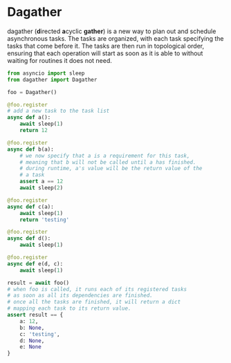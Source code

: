 # Dagather
dagather (**d**irected **a**cyclic **gather**) is a new way to plan out and schedule asynchronous tasks. The tasks are organized, with each task specifying the tasks that come before it. The tasks are then run in topological order, ensuring that each operation will start as soon as it is able to without waiting for routines it does not need.

```python
from asyncio import sleep
from dagather import Dagather

foo = Dagather()

@foo.register
# add a new task to the task list
async def a():
    await sleep(1)
    return 12

@foo.register
async def b(a):
    # we now specify that a is a requirement for this task,
    # meaning that b will not be called until a has finished.
    # during runtime, a's value will be the return value of the
    # a task
    assert a == 12
    await sleep(2)

@foo.register
async def c(a):
    await sleep(1)
    return 'testing'

@foo.register
async def d():
    await sleep(1)

@foo.register
async def e(d, c):
    await sleep(1)

result = await foo()
# when foo is called, it runs each of its registered tasks 
# as soon as all its dependencies are finished.
# once all the tasks are finished, it will return a dict
# mapping each task to its return value.
assert result == {
    a: 12,
    b: None,
    c: 'testing',
    d: None,
    e: None
}
```